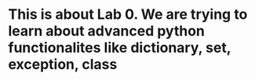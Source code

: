# This is about Lab 0. We are trying to learn about advanced python functionalites like dictionary, set, exception, class
